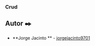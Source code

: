 ### Crud

## Autor ✒️

* **Jorge Jacinto ** - [jorgejacinto9701](https://github.com/jorgejacinto9701)
